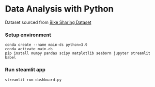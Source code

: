 # Data Analysis with Python

Dataset sourced from [Bike Sharing Dataset](https://www.kaggle.com/datasets/lakshmi25npathi/bike-sharing-dataset)

### Setup environment
```
conda create --name main-ds python=3.9
conda activate main-ds
pip install numpy pandas scipy matplotlib seaborn jupyter streamlit babel
```

### Run steamlit app

```
streamlit run dashboard.py
```
